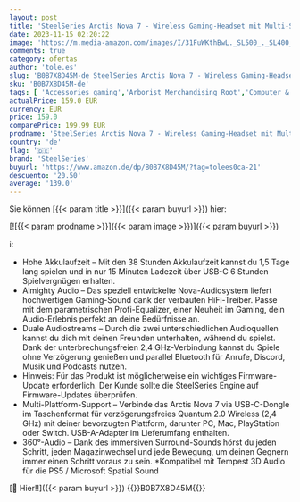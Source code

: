 ```yaml
---
layout: post
title: 'SteelSeries Arctis Nova 7 - Wireless Gaming-Headset mit Multi-System-Kompatibilität – 2 4 GHz- und Bluetooth-Audio parallel – 38 Std. Akkulaufzeit – ClearCast Gen 2-Mikrofon – PC  PlayStation  Switch'
date: 2023-11-15 02:20:22
image: 'https://m.media-amazon.com/images/I/31FuWKthBwL._SL500_._SL400_.jpg'
comments: true
category: ofertas
author: 'tole.es'
slug: 'B0B7X8D45M-de SteelSeries Arctis Nova 7 - Wireless Gaming-Headset mit...'
sku: 'B0B7X8D45M-de'
tags: [ 'Accessories gaming','Arborist Merchandising Root','Computer & Zubehör','Games','PlayStation 5','PlayStation 5 Headsets','Self Service','Special Features Stores','Zubehör für PlayStation 5','a4cbee59-f823-40fe-831a-7de64f655f6f_0','a4cbee59-f823-40fe-831a-7de64f655f6f_6001','steelseries','🇩🇪', ]
actualPrice: 159.0 EUR
currency: EUR
price: 159.0
comparePrice: 199.99 EUR
prodname: 'SteelSeries Arctis Nova 7 - Wireless Gaming-Headset mit Multi-System-Kompatibilität – 2 4 GHz- und Bluetooth-Audio parallel – 38 Std. Akkulaufzeit – ClearCast Gen 2-Mikrofon – PC  PlayStation  Switch'
country: 'de'
flag: '🇩🇪'
brand: 'SteelSeries'
buyurl: 'https://www.amazon.de/dp/B0B7X8D45M/?tag=tolees0ca-21'
descuento: '20.50'
average: '139.0'
---
```


Sie können [{{< param title >}}]({{< param buyurl >}}) hier:

[![{{< param prodname >}}]({{< param image >}})]({{< param buyurl >}})

ℹ️:

- Hohe Akkulaufzeit – Mit den 38 Stunden Akkulaufzeit kannst du 1,5 Tage lang spielen und in nur 15 Minuten Ladezeit über USB-C 6 Stunden Spielvergnügen erhalten.
- Almighty Audio – Das speziell entwickelte Nova-Audiosystem liefert hochwertigen Gaming-Sound dank der verbauten HiFi-Treiber. Passe mit dem parametrischen Profi-Equalizer, einer Neuheit im Gaming, dein Audio-Erlebnis perfekt an deine Bedürfnisse an.
- Duale Audiostreams – Durch die zwei unterschiedlichen Audioquellen kannst du dich mit deinen Freunden unterhalten, während du spielst. Dank der unterbrechungsfreien 2,4 GHz-Verbindung kannst du Spiele ohne Verzögerung genießen und parallel Bluetooth für Anrufe, Discord, Musik und Podcasts nutzen.
- Hinweis: Für das Produkt ist möglicherweise ein wichtiges Firmware-Update erforderlich. Der Kunde sollte die SteelSeries Engine auf Firmware-Updates überprüfen.
- Multi-Plattform-Support – Verbinde das Arctis Nova 7 via USB-C-Dongle im Taschenformat für verzögerungsfreies Quantum 2.0 Wireless (2,4 GHz) mit deiner bevorzugten Plattform, darunter PC, Mac, PlayStation oder Switch. USB-A-Adapter im Lieferumfang enthalten.
- 360°-Audio – Dank des immersiven Surround-Sounds hörst du jeden Schritt, jeden Magazinwechsel und jede Bewegung, um deinen Gegnern immer einen Schritt voraus zu sein. *Kompatibel mit Tempest 3D Audio für die PS5 / Microsoft Spatial Sound

[🛒 Hier!!]({{< param buyurl >}})
{{<world>}}B0B7X8D45M{{</world>}}
